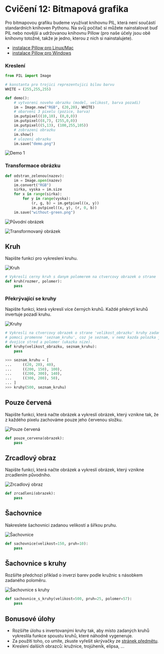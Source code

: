 # Cvičení 12: Bitmapová grafika

Pro bitmapovou grafiku budeme využívat knihovnu PIL, která není součástí
standardních knihoven Pythonu. Na svůj počítač si můžete nainstalovat buď PIL nebo
novější a udržovanou knihovnu Pillow (pro naše účely jsou obě knihovny totožné,
takže je jedno, kterou z nich si nainstalujete).

* [instalace Pillow pro Linux/Mac](http://pillow.readthedocs.org/en/latest/installation.html)
* [instalace Pillow pro Windows](http://www.lfd.uci.edu/~gohlke/pythonlibs/#pil)

### Kreslení


```python
from PIL import Image

# konstanta pro trojici reprezentujici bilou barvu
WHITE = (255,255,255)

def demo():
    # vytvoreni noveho obrazku (model, velikost, barva pozadi)
    im = Image.new("RGB", (20,20), WHITE)
    # obarveni 3 pixelu (pozice, barva)
    im.putpixel((10,10), (0,0,0))
    im.putpixel((8,7), (255,0,0))
    im.putpixel((5,13), (100,255,105))
    # zobrazeni obrazku
    im.show()
    # ulozeni obrazku
    im.save("demo.png")
```

![Demo 1](img/demo.jpg)

### Transformace obrázku


```python
def odstran_zelenou(nazev):
    im = Image.open(nazev)
    im.convert("RGB")
    sirka, vyska = im.size
    for x in range(sirka):
        for y in range(vyska):
            (r, g, b) = im.getpixel((x, y))
            im.putpixel((x, y), (r, 0, b))
    im.save("without-green.png")
```

![Původní obrázek](img/obrazek.jpg)

![Transformovaný obrázek](img/bez_zelene.png)

## Kruh

Napište funkci pro vykreslení kruhu.

![Kruh](img/kruh.png)

```python
# Vykresli cerny kruh s danym polomerem na ctvercovy obrazek o strane 'rozmer'
def kruh(rozmer, polomer):
    pass
```

### Překrývající se kruhy

Napište funkci, která vykreslí více černých kruhů. Každé překrytí
kruhů invertuje pozadí kruhu.

![Kruhy](img/prekryvajici_se_kruhy.png)

```python
# Vykresli na ctvercovy obrazek o strane 'velikost_obrazku' kruhy zadane
# pomoci promenne 'seznam_kruhu', coz je seznam, v nemz kazda polozka je
# dvojice stred a polomer (ukazka nize).
def kruhy(velikost_obrazku, seznam_kruhu):
    pass

>>> seznam_kruhu = [
...     ((20, 20), 40),
...     ((200, 150), 100),
...     ((200, 300), 140),
...     ((300, 200), 50),
... ]
>>> kruhy(500, seznam_kruhu)
```

## Pouze červená

Napište funkci, která načte obrázek a vykreslí obrázek, který
vznikne tak, že z každého pixelu zachováme pouze jeho červenou složku.

![Pouze červená](img/pouze_cervena.png)

```python
def pouze_cervena(obrazek):
    pass
```

## Zrcadlový obraz

Napište funkci, která načte obrázek a vykreslí obrázek, který
vznikne zrcadlením původního.

![Zrcadlový obraz](img/zrcadlove.png)

```python
def zrcadleni(obrazek):
    pass
```

## Šachovnice

Nakreslete šachovnici zadanou velikostí a šířkou pruhu.

![Šachovnice](img/sachovnice.png)

```python
def sachovnice(velikost=150, pruh=10):
    pass
```


## Šachovnice s kruhy

Rozšiřte předchozí příklad o inverzi barev podle kružnic s násobkem zadaného
poloměru.

![Šachovnice s kruhy](img/sachovnice_s_kruhy.png)

```python
def sachovnice_s_kruhy(velikost=500, pruh=25, polomer=57):
    pass
```

## Bonusové úlohy

* Rozšiřte úlohu s invertovanými kruhy tak, aby místo zadaných kruhů vykreslila
  funkce spoustu kruhů, které náhodně vygeneruje.
* Za použití toho, co umíte, zkuste vyřešit skrývačky ze
[stránek předmětu](http://www.fi.muni.cz/~xpelanek/IB111/?p=cviceni).
* Kreslení dalších obrazců: kružnice, trojúheník, elipsa, ...

